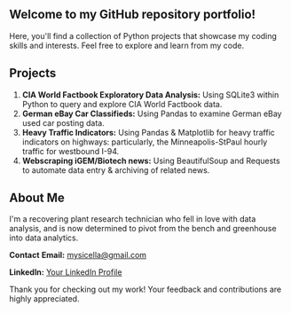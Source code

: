 ## Welcome to my GitHub repository portfolio!
Here, you'll find a collection of Python projects that showcase my coding skills and interests. Feel free to explore and learn from my code. 

## Projects
1. **CIA World Factbook Exploratory Data Analysis:** Using SQLite3 within Python to query and explore CIA World Factbook data.
2. **German eBay Car Classifieds:** Using Pandas to examine German eBay used car posting data.  
3. **Heavy Traffic Indicators:** Using Pandas & Matplotlib for heavy traffic indicators on highways: particularly, the Minneapolis-StPaul hourly traffic for westbound I-94.
4. **Webscraping iGEM/Biotech news:** Using BeautifulSoup and Requests to automate data entry & archiving of related news.

## About Me
I'm a recovering plant research technician who fell in love with data analysis, and is now determined to pivot from the bench and greenhouse into data analytics.

**Contact**
**Email:** mysicella@gmail.com

**LinkedIn:** [Your LinkedIn Profile](https://www.linkedin.com/in/michaella-atienza/)

Thank you for checking out my work! Your feedback and contributions are highly appreciated.





